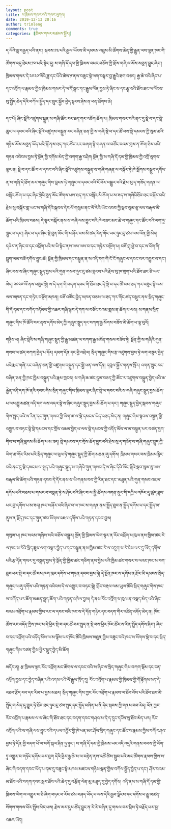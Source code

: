 ```yaml
---
layout: post
title: ས་ཁྲིམས་གསར་བའི་གསར་ལུགས།
date: 2019-12-13 20:16
author: trimleng
comments: true
categories: [ཁྲིམས་གསར་མཚམས་སྦྱོར།]
---
```

<!-- wp:paragraph -->
<p>ད་ལོའི་ཟླ་བརྒྱད་པའི་ནང་། སྐབས་༡༣་པའི་རྒྱལ་ཡོངས་མི་དམངས་འཐུས་མི་ཚོགས་ཆེན་གྱི་རྒྱུན་ལས་ལྷན་ཁང་གི་ཚོགས་འདུ་ཐེངས་༡༢་པའི་སྟེང་དུ། ས་གཞི་དོ་དམ་གྱི་ཁྲིམས་འཕར་བཅོས་ཀྱི་གྲོས་གཞི་ལ་མོས་མཐུན་བྱུང་ཞིང་། ཁྲིམས་གསར་དེ་༢༠༢༠་ལོའི་ཟླ་དང་པོའི་ཚེས་༡་ནས་བཟུང་སྟེ་ལག་བསྟར་བྱ་རྒྱུའི་ཐག་བཅད། རྒྱ་ཆེ་བའི་ཞིང་པ་དང་འབྲོག་པ་རྣམས་ཀྱིས་ཁྲིམས་གསར་དེ་ལ་དོ་སྣང་དང་རྒྱུས་ལོན་བྱས་ཏེ་ཞིང་ས་དང་རྩྭ་སའི་ཐོབ་ཐང་ལ་ལོངས་སུ་སྤྱོད་ཆེད་དེའི་བཀོལ་སྤྱོད་དང་སྲུང་སྐྱོབ་བྱེད་སྟངས་ཤེས་ན་ཕན་ཐོགས་ཆེ།&nbsp;</p>
<!-- /wp:paragraph -->

<!-- wp:more -->
<!--more-->
<!-- /wp:more -->

<!-- wp:paragraph -->
<p>དང་པོ། ཞིང་སྡེའི་འཛུགས་སྐྲུན་ས་གཞི་ཚོང་རར་ཐད་ཀར་འཇོག་ཆོག་པ། ཁྲིམས་གསར་བའི་ནང་དུ་སྡེ་བ་དང་སྡེ་ཆུང་ལ་དབང་བའི་ཞིང་སྡེའི་འཛུགས་བསྐྲུན་རང་བཞིན་ཅན་གྱི་ས་གཞི་སྡེ་བ་དང་ཚོ་བས་སྡེ་དམངས་ཀྱི་སུམ་ཆའི་གཉིས་མོས་མཐུན་ཡོད་པའི་སྒོ་ནས་ཐད་ཀར་ཚོང་རར་བཞག་སྟེ་གཞན་ལ་བཙོང་བའམ་གླས་ན་ཆོག་ཅེས་པའི་གཏན་འབེབས་བྱས་ཏེ་སྔོན་གྱི་དགོས་མེད་ཀྱི་བཀག་རྒྱ་བཤིག སྔོན་གྱི་ས་གཞི་དོ་དམ་གྱི་ཁྲིམས་ཀྱི་འགྲོ་ལུགས་ལྟར་ན། སྡེ་བ་དང་ཚོ་བ་ལ་དབང་བའི་ཞིང་སྡེའི་འཛུགས་བསྐྲུན་ས་གཞི་གཞན་ལ་བསྐོར་ཏེ་ཁེ་སྤོགས་བསྒྲུབ་དགོས་ན་ས་གཞི་དེ་ཐོག་མར་གཞུང་གིས་བླངས་ཏེ་གཞུང་ལ་དབང་བའི་ངོ་བོར་བསྒྱུར་བའི་རྗེས་སུ་ད་གཟོད་གཞན་ལ་བསྐོར་ཆོག་པ་དང་ཞིང་སྡེའི་ཐུན་མོང་ཚོགས་པས་ཐད་ཀར་བསྐོར་མི་ཆོག་པ་མ་ཟད་ས་གཞིའིཐོབ་ཐང་བསྐོར་བའི་རྗེས་སུ་བསྐོར་གླ་ཡང་ས་གཞི་དེའི་སྐབས་དེར་ལོ་གསུམ་ནང་ལོ་རེའི་ཡོང་འབབ་ཀྱི་ལྡབ་སུམ་ཅུ་ལས་བརྒལ་མི་ཆོག་པའི་ཁྲིམས་བཅས། དེ་ལྟར་བསྐོར་ནས་ས་གཞི་ལས་བྱུང་བའི་ཁེ་བཟང་མང་ཆེ་བ་གཞུང་དང་ཚོང་བའི་ལག་ཏུ་ལྷུང་བ་དང་། ཞིང་བ་དང་ཞིང་སྡེ་ཐུན་མོང་གི་ས་ཤོར་བས་མི་ཚད་རིན་གོང་ཡང་ཉུང་ངུ་ཙམ་ལས་ལོན་གྱི་མེད། དཔེར་ན་ཞིང་བ་དང་འབྲོག་པའི་ས་ཡི་སྟེང་ནས་ལམ་ལས་བ་དང་གཏེར་བསྔོག་པ། བཟོ་གྲྭ་ཕྱེ་བ་དང་ས་འོག་གི་སྦུག་ལམ་བཟོ་དགོས་བྱུང་ཚེ། སྔོན་གྱི་ཁྲིམས་དང་བསྟུན་ན་ས་འདི་དག་གི་ངོ་ངོ་གཞུང་ལ་དབང་བར་འགྱུར་བ་དང་། ཞིང་བས་ས་ཞིང་གཞུང་སྡུད་བྱས་པའི་གུན་གསབ་ཉུང་ངུ་ཙམ་བླངས་པའི་རྗེས་སུ་ཁ་གྲག་པའི་ཐོབ་ཐང་ཅི་ཡང་མེད། ༢༠༢༠་ལོ་ནས་བཟུང་སྟེ། ས་དེ་དག་གི་བདག་དབང་གི་ཐོབ་ཐང་དེ་སྡེ་བ་དང་ཚོ་བས་ཐད་ཀར་བཟུང་སྟེ་ལམ་ལས་མཁན་དང་གཏེར་བསྔོག་མཁན། བཟོ་འཚོང་བྱེད་མཁན་བཅས་ལ་ཐད་ཀར་གོང་ཚད་བསྡུར་ནས་སྲིད་གཞུང་གི་དོ་དམ་དང་བཀོད་འདོམས་ཀྱི་འཆར་གཞི་ལྟར་དེ་དག་ལ་བཙོང་བའམ་གླས་ན་ཆོག་པ་ལས། ས་གནས་སྲིད་གཞུང་གིས་ཁོ་ཚོའི་བར་ནས་དགོས་མེད་ཀྱི་གཞུང་སྡུད་དང་བཀག་རྒྱ་སོགས་བཟོས་མི་ཆོག་པ་ལྟ་བུའོ། </p>
<!-- /wp:paragraph -->

<!-- wp:paragraph -->
<p>གཉིས་པ། ཞིང་སྡེའི་ས་གཞི་གཞུང་སྡུད་ཀྱི་རྒྱུ་མཚན་ལ་བཀག་རྒྱ་མངོན་གསལ་བཟོས་ཏེ། སྔོན་གྱི་ས་གཞིའི་གུན་གསབ་ལ་ཚད་བཀག་བྱེད་པ་དོར། དམག་དོན་དང་ཕྱི་འབྲེལ། སྲིད་གཞུང་གིས་རྩ་འཛུགས་བྱས་ཏེ་ལག་བསྟར་བྱེད་པའི་རྨང་གཞི་རང་བཞིན་ཅན་གྱི་འཛུགས་བསྐྲུན་དང་སྤྱི་ཕན་ལས་དོན། དབུལ་སྐྱོར་གནས་སྤོར། འགན་སྲུང་རང་བཞིན་ཅན་གྱི་ཁང་ཁྱིམ་བསྐྲུན་པའི་རྣམ་གྲངས། ས་གཞི་ཆ་ཚང་དུམ་བཅད་ཀྱི་ཚོང་ར་འཛུགས་བསྐྲུན་བྱེད་པའི་ཆ་རྐྱེན་འདི་དག་ཁོ་ནའི་དབང་གིས་སྲིད་གཞུང་གིས་ཁྲིམས་ལྟར་ཞིང་སྡེ་ལ་དབང་བའི་ས་གཞི་གཞུང་སྡུད་བྱས་ཆོག་པ་ལས་རྒྱུ་མཚན་འདི་དག་ལས་འདའ་སྟེ་ས་ཞིང་གཞུང་སྡུད་བྱས་མི་ཆོག་པ་དང་། གཞུང་སྡུད་བྱེད་སྐབས་གཞུང་གིས་སྤྲད་པའི་ས་རིན་དང་གུན་གསབ་ཀྱི་ཡིག་ཆ་ལ་སྡེ་དམངས་ཡིད་འཐད་མེད་ན། གཞུང་གིས་སྟབས་བསྟུན་གྱི་འགྱུར་བ་བཏང་སྟེ་སྡེ་དམངས་དང་གྲོས་འཆམ་བྱེད་པ་ལས་སྡེ་དམངས་ཀྱི་འདོད་མོས་ལ་མ་བསྟུན་པར་བཙན་དྲག་གིས་ས་གཞི་བླངས་མི་ཆོག་པ་མ་ཟད། སྡེ་དམངས་དང་གྲོས་ཆོད་བྱུང་བའི་རྗེས་སུ་ད་གཟོད་ས་གཞི་གཞུང་སྡུད་ཀྱི་ཡིག་ཆ་གོང་རིམ་པའི་སྲིད་གཞུང་ལ་ཕུལ་ཏེ་གཞུང་སྡུད་ཀྱི་ཆོག་མཆན་ཞུ་དགོས། ཁྲིམས་གསར་བས་ཁྲིམས་རྙིང་བའི་ནང་དུ་སྡེ་དམངས་ལ་སྤྲད་པའི་གཞུང་སྡུད་ས་གཞིའི་གུན་གསབ་དེ་ས་ཞིང་དེའི་ཡོང་སྒོའི་ལྡབ་སུམ་ཅུ་ལས་བརྒལ་མི་ཆོག་པའི་གཏན་དབབ་དེ་དོར་ནས་ས་ཡི་གནས་བབ་ཀྱི་རིན་ཐང་དང་་མཐུན་པའི་གུན་གསབ་འཇལ་དགོས་པའི་བཅས་པ་གསར་བ་བསྣན་ཏེ་ས་ཤོར་བའི་ཞིང་བ་ལ་སྤྱི་ཚོགས་འགན་སྲུང་གི་དཀྱིལ་འཁོར་དུ་ཚུད་ཐུབ་པར་བྱ་དགོས་པ་མ་ཟད། ཁང་ས་ཤོར་བའི་ཞིང་བ་ལ་ཁང་ས་གཞན་ནས་སྤྲོད་ཐུབ་ན་སྤྲོད་དགོས་པ་དང་སྤྲོད་མ་ནུས་ན་སྡོད་ཁང་དང་གུན་ཚབ་སོགས་འཇལ་དགོས་པའི་གཏན་དབབ་བྱས།&nbsp;<br></p>
<!-- /wp:paragraph -->

<!-- wp:paragraph -->
<p>གསུམ་པ། ཁང་སའམ་གཞིས་སའི་བཅོས་བསྒྱུར། སྔོན་གྱི་ཁྲིམས་ཡིག་ལྟར་ན་རོང་འབྲོག་ས་ཁུལ་ནས་ཁྱིམ་ཚང་རེ་ལ་ཁང་ས་རེའི་སྲིད་ཇུས་ལག་བསྟར་བྱེད་པ་དང་བསྟུན་ནས་ཁྱིམ་ཚང་རེ་ལ་འདུག་ས་རེ་ངེས་པར་དུ་ཡོད་དགོས་པའི་རྩ་དོན་གསར་དུ་བསྣན་བྱས་ཏེ་སྔོན་གྱི་ཁྱིམ་ཚང་གཅིག་ནས་བྱེས་པའི་ཁྱིམ་ཚང་གསར་བ་ལའང་ཁང་ས་རག་ཐུབ་པར་སྡེ་བ་དང་ཚོ་བས་ཁག་ཁུར་དགོས་པ་གཏན་དབབ་བྱས་ཏེ། དེ་སྔོན་ཁང་ས་དགོས་ན་རྫོང་མི་དམངས་སྲིད་གཞུང་ལ་ཞུ་དགོས་པའི་གཏན་འབེབས་དེ་ལ་འགྱུར་བ་བཏང་སྟེ། གྲོང་བརྡལ་ལམ་ཡུལ་ཚོའི་སྲིད་གཞུང་གིས་ཁང་ས་འགོད་པར་ཆོག་མཆན་སྤྲད་ཆོག་པའི་གཏན་འཁེལ་བྱས། དེ་ནས་རོང་འབྲོག་ས་ཁུལ་ན་བསྡད་མེད་པའི་ཞིང་བའམ་འབྲོག་པ་རྣམས་ཀྱིས་རང་ལ་དབང་བའི་ཁང་ས་དེ་དོན་གཉེར་དང་བདག་གིར་འཛིན་འདོད་མེད་ན། ཁོང་ཚོས་རང་འདོད་ཀྱིས་ཁང་ས་དེ་ཕྱིར་སྡེ་བ་དང་ཚོ་བར་སྤྲད་ན་སྡེ་བས་ཕྱིར་ཁོང་ཚོར་ས་རིན་སྤྲོད་དགོས་ཤིང་། ཞིང་བ་དང་འབྲོག་པའི་འདོད་མོས་ལ་མ་ལྟོས་པར་ཁོང་ཚོའི་ཁྲིམས་མཐུན་གྱིས་བཟུང་བའི་ཁང་ས་སོགས་སྡེ་བ་དང་སྲིད་གཞུང་གིས་བཙན་གྱིས་ཕྱིར་སྡུད་བྱེད་མི་ཆོག&nbsp;<br></p>
<!-- /wp:paragraph -->

<!-- wp:paragraph -->
<p>མདོར་ན། རྩ་ཁྲིམས་ལྟར་རོང་འབྲོག་མང་ཚོགས་ལ་དབང་བའི་ས་ཞིང་ལ་སྲིད་གཞུང་གིས་བཀག་སྡོམ་དང་ངན་འཕྲོག་བྱས་དང་བྱེད་བཞིན་པའི་འདས་པའི་ལོ་རྒྱུས་ཁྲོད་དུ། རོང་འབྲོག་པ་རྣམས་ཀྱི་ཁྲིམས་ཀྱི་གོ་རྟོགས་སད་དེ་འཐབ་རྩོད་རབ་དང་རིམ་པ་བྱས་མཐར། སྲིད་གཞུང་གིས་ཀྱང་རོང་འབྲོག་པ་རྣམས་ལ་ཐོབ་འོས་པའི་ཐོབ་ཐང་མི་སྤྲོད་ག་མེད་དུ་གྱུར་ཏེ་ཐོབ་ཐང་ཉུང་ངུ་ཙམ་སྤྲད་དང་སྤྲོད་བཞིན་པ་ནི་དེང་སྐབས་ཀྱི་གནས་བབ་རེད། འོན་ཀྱང་རོང་འབྲོག་པ་རྣམས་ལ་ས་ཞིང་གི་ཐོབ་ཐང་དང་བདག་དབང་གཤའ་མ་དེ་ད་དུང་དངོས་སུ་ཐོབ་མེད་པར། རོང་འབྲོག་པའི་ས་གཞི་ལས་བྱུང་བའི་དཔལ་འབྱོར་གྱི་ཁེ་ཕན་མང་ཤོས་སྲིད་གཞུང་དང་ཚོང་བ་རྣམས་ཀྱིས་བགོ་བཤའ་བྱས་ཏེ་དོན་གྱི་བདག་པོ་ལ་བགོ་སྐལ་ཤིན་ཏུ་ཉུང་། ས་གཞི་དོ་དམ་གྱི་ཁྲིམས་ཡང་འདི་འདྲའི་གནས་བབས་ཀྱི་འོག་ཏུ་འགྱུར་བ་གཏོང་དགོས་པར་ཐུག དེའི་ཕྱིར་རྒྱ་ཆེ་ས་ལ་བརྟེན་ནས་འཚོ་ཚིས་སྒྲུབ་པའི་མང་ཚོགས་རྣམས་ཀྱིས་ས་ཞིང་གི་བདག་དབང་ཡོད་པ་དམ་དུ་བཟུང་སྟེ་མཁས་མཛངས་གཉིས་ལྡན་གྱིས་བཀོལ་སྤྱོད་བྱེད་པ་དང་། ཤོར་བའམ་མ་ཐོབ་པའི་བདག་དབང་སླར་ཐོབ་པའི་ཆེད་དུ་བརྩོན་ལེན་མུ་མཐུད་དུ་བྱེད་དགོས། འདི་ནས་ས་གཞི་དོ་དམ་གྱི་ཁྲིམས་ཡིག་ལ་འགྱུར་བ་ཅི་ཞིག་བཏང་བ་རོབ་ཙམ་བཤད་ཡོད་པ་ལས་དེའི་རྒྱབ་ལྗོངས་དང་དགོས་པ་རྒྱུ་མཚན་སོགས་གསལ་བོར་སྤྲོས་མེད་པས། རྗེས་མར་དུས་ཚོད་བྱུང་ན་རེ་རེ་བཞིན་དུ་གསལ་བར་བྲིས་ཏེ་བརྗོད་པར་བྱ་འཆར་ཡོད།&nbsp;<br></p>
<!-- /wp:paragraph -->
